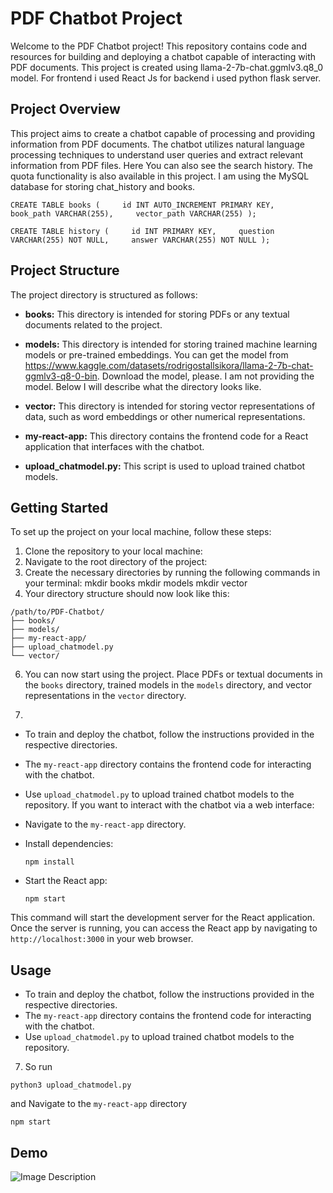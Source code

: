 # PDF Chatbot Project

Welcome to the PDF Chatbot project! This repository contains code and resources for building and deploying a chatbot capable of interacting with PDF documents. This project is created using llama-2-7b-chat.ggmlv3.q8_0 model. For frontend i used React Js for backend i used python flask server.

## Project Overview

This project aims to create a chatbot capable of processing and providing information from PDF documents. The chatbot utilizes natural language processing techniques to understand user queries and extract relevant information from PDF files. Here You can also see the search history. The quota functionality is also available in this project. I am using the MySQL database for storing chat_history and books. 
```
CREATE TABLE books (     id INT AUTO_INCREMENT PRIMARY KEY,     book_path VARCHAR(255),     vector_path VARCHAR(255) );
```
```
CREATE TABLE history (     id INT PRIMARY KEY,     question VARCHAR(255) NOT NULL,     answer VARCHAR(255) NOT NULL );
```


## Project Structure

The project directory is structured as follows:

- **books:** This directory is intended for storing PDFs or any textual documents related to the project.
  
- **models:** This directory is intended for storing trained machine learning models or pre-trained embeddings. You can get the model from https://www.kaggle.com/datasets/rodrigostallsikora/llama-2-7b-chat-ggmlv3-q8-0-bin. Download the model, please. I am not providing the model. Below I will describe what the directory looks like.
  
- **vector:** This directory is intended for storing vector representations of data, such as word embeddings or other numerical representations.
  
- **my-react-app:** This directory contains the frontend code for a React application that interfaces with the chatbot.
  
- **upload_chatmodel.py:** This script is used to upload trained chatbot models.

## Getting Started

To set up the project on your local machine, follow these steps:

1. Clone the repository to your local machine:
2. Navigate to the root directory of the project:
3. Create the necessary directories by running the following commands in your terminal:
   mkdir books
   mkdir models
   mkdir vector
4. Your directory structure should now look like this:
```
/path/to/PDF-Chatbot/
├── books/
├── models/
├── my-react-app/
├── upload_chatmodel.py
└── vector/
```

6. You can now start using the project. Place PDFs or textual documents in the `books` directory, trained models in the `models` directory, and vector representations in the `vector` directory.

7.
- To train and deploy the chatbot, follow the instructions provided in the respective directories.
- The `my-react-app` directory contains the frontend code for interacting with the chatbot.
- Use `upload_chatmodel.py` to upload trained chatbot models to the repository.
If you want to interact with the chatbot via a web interface:

- Navigate to the `my-react-app` directory.
- Install dependencies:

  ```
  npm install
  ```

- Start the React app:

  ```
  npm start
  ```

This command will start the development server for the React application. Once the server is running, you can access the React app by navigating to `http://localhost:3000` in your web browser.

## Usage

- To train and deploy the chatbot, follow the instructions provided in the respective directories.
- The `my-react-app` directory contains the frontend code for interacting with the chatbot.
- Use `upload_chatmodel.py` to upload trained chatbot models to the repository.

7. So run
```
python3 upload_chatmodel.py
```
and Navigate to the `my-react-app` directory
```
npm start
```

## Demo
![Image Description](relative/path/to/your/img1.png)











